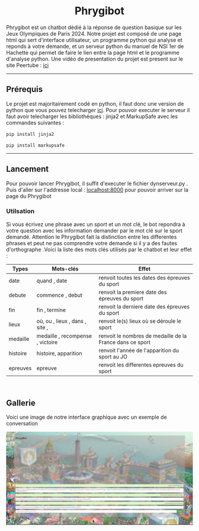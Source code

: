 <h1 align=center>Phrygibot</h1>

<p>
  Phrygibot est un chatbot dédié à la réponse de question basique sur les Jeux Olympiques de Paris 2024. Notre projet est composé de une page html qui sert d'interface utilisateur, un programme python qui analyse et reponds à votre demande, et un serveur python du manuel de NSI 1er de Hachette qui permet de faire le lien entre la page html et le programme d'analyse python. Une vidéo de presentation du projet est present sur le site Peertube : <a href="">ici</a>
</p>

----

<h2>Prérequis</h2>

<p>
  Le projet est majoritairement codé en python, il faut donc une version de python que vous pouvez telecharger <a href="https://www.python.org/downloads/">ici</a>. Pour pouvoir executer le serveur il faut avoir telecharger les bibliothéques : jinja2 et MarkupSafe avec les commandes suivantes : 
</p>

```
pip install jinja2
```
```
pip install markupsafe
```

----

<h2>Lancement</h2>

<p>
  Pour pouvoir lancer Phrygibot, il suffit d'executer le fichier dynserveur.py . Puis d'aller sur l'addresse local : <a href='[localhost:8000](http://localhost:8000/)'>localhost:8000</a> pour pouvoir arriver sur la page du Phrygibot 
</p>

<h3>Utilsation</h3>

Si vous écrivez une phrase avec un sport et un mot clé, le bot repondra à votre question avec les information demander par le mot clé sur le sport demandé. Attention le Phrygibot fait la distinction entre les differentes phrases et peut ne pas comprendre votre demande si il y a des fautes d'orthographe .Voici la liste des mots clés utilisés par le chatbot et leur effet : 

| Types                        | Mots-clés                                                                                      |Effet                                                     |
| ---------------------------- | ---------------------------------------------------------------------------------------------- |----------------------------------------------------------|
| date                         | quand , date                                                                                   | renvoit toutes les dates des épreuves du sport           |
| debute                       | commence , debut                                                                               | renvoit la premiere date des épreuves du sport           |
| fin                          | fin , termine                                                                                  | renvoit la derniere date des épreuves du sport           |
| lieux                        | où, ou , lieux , dans , site ,                                                                 | renvoit le(s) lieux où se déroule le sport               |
| medaille                     | medaille , recompense , victoire                                                               | renvoit le nombres de medaille de la France dans ce sport|
| histoire                     | histoire, apparition                                                                           | renvoit l'année de l'apparition du sport au JO           |
| epreuves                     | epreuve                                                                                        | renvoit les differentes epreuves du sport                |

<br>
<h2>Gallerie</h2>

<p>Voici une image de notre interface graphique avec un exemple de conversation</p>
<img src="image/screenshot1.png">
